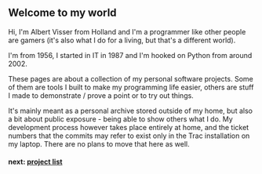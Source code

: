 ## Welcome to my world

Hi, I'm Albert Visser from Holland and I'm a programmer like other people are gamers (it's also what I do for a living, but that's a different world). 

I'm from 1956, I started in IT in 1987 and I'm hooked on Python from around 2002.

These pages are about a collection of my personal software projects. Some of them are tools I built to make my programming life easier, others are stuff I made to demonstrate / prove a point or to try out things.

It's mainly meant as a personal archive stored outside of my home, but also a bit about public exposure - being able to show others what I do. My development process however takes place entirely at home, and the ticket numbers that the commits may refer to exist only in the Trac installation on my laptop. There are no plans to move that here as well.

#### next: [project list](projects.md)
